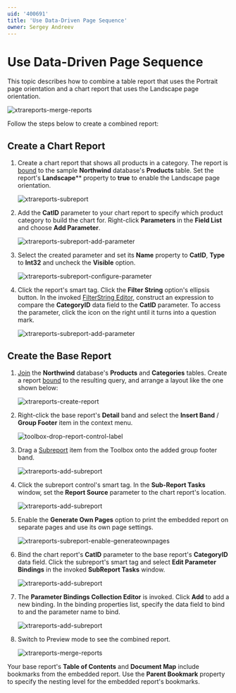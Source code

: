 ```yaml
---
uid: '400691'
title: 'Use Data-Driven Page Sequence'
owner: Sergey Andreev
---
```


# Use Data-Driven Page Sequence

This topic describes how to combine a table report that uses the Portrait page orientation and a chart report that uses the Landscape page orientation.

![xtrareports-merge-reports](../../../../images/eurd-merge-reports.png)

Follow the steps below to create a combined report:

## Create a Chart Report

1. Create a chart report that shows all products in a category. The report is [bound](../bind-to-data/bind-a-report-to-a-database.md) to the sample **Northwind** database's **Products** table. Set the report's **Landscape**** property to **true** to enable the Landscape page orientation.

    ![xtrareports-subreport](../../../../images/eurd-merge-chart-report.png)

1. Add the **CatID** parameter to your chart report to specify which product category to build the chart for. Right-click **Parameters** in the **Field List** and choose **Add Parameter**.

    ![xtrareports-subreport-add-parameter](../../../../images/eurd-fieldlist-addparameter.png)

1. Select the created parameter and set its **Name** property to **CatID**, **Type** to **Int32** and uncheck the **Visible** option.

    ![xtrareports-subreport-configure-parameter](../../../../images/eurd-report-param.png)

1. Click the report's smart tag. Click the **Filter String** option's ellipsis button. In the invoked [FilterString Editor](../shape-report-data/filter-data/filter-data-at-the-report-level.md), construct an expression to compare the **CategoryID** data field to the **CatID** parameter. To access the parameter, click the icon on the right until it turns into a question mark.

    ![xtrareports-subreport-add-parameter](../../../../images/eurd-report-param-2.png)

## Create the Base Report

1. [Join](../report-designer-tools/query-builder.md) the **Northwind** database's **Products** and **Categories** tables. Create a report [bound](../bind-to-data/bind-a-report-to-a-database.md) to the resulting query, and arrange a layout like the one shown below:

    ![xtrareports-create-report](../../../../images/eurd-merge-products-report-layout.png)

1. Right-click the base report's **Detail** band and select the **Insert Band** / **Group Footer** item in the context menu.

	![toolbox-drop-report-control-label](../../../../images/eurd-merge-add-group-footer.png)

1. Drag a [Subreport](../use-report-elements/use-basic-report-controls/subreport.md) item from the Toolbox onto the added group footer band.

    ![xtrareports-add-subreport](../../../../images/eurd-merge-add-subreport-3.png)

1. Click the subreport control's smart tag. In the **Sub-Report Tasks** window, set the **Report Source** parameter to the chart report's location.

    ![xtrareports-add-subreport](../../../../images/eurd-merge-configure-subreport-2.png)

1. Enable the **Generate Own Pages** option to print the embedded report on separate pages and use its own page settings.

    ![xtrareports-subreport-enable-generateownpages](../../../../images/eurd-merge-enable-generateownpages-2.png)

1. Bind the chart report's **CatID** parameter to the base report's **CategoryID** data field. Click the subreport's smart tag and select **Edit Parameter Bindings** in the invoked **SubReport Tasks** window.

    ![xtrareports-add-subreport](../../../../images/eurd-merge-edit-parameter-bindings.png)

1. The **Parameter Bindings Collection Editor** is invoked. Click **Add** to add a new binding. In the binding properties list, specify the data field to bind to and the parameter name to bind.

    ![xtrareports-add-subreport](../../../../images/eurd-report-param-3.png)

1. Switch to Preview mode to see the combined report.

    ![xtrareports-merge-reports](../../../../images/eurd-merge-reports.png)

Your base report's **Table of Contents** and **Document Map** include bookmarks from the embedded report. Use the **Parent Bookmark** property to specify the nesting level for the embedded report's bookmarks.
